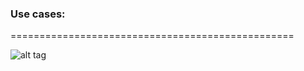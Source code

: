 ### Use cases:
=================================================

![alt tag](http://users.metropolia.fi/~m0502292/MetropoliaIndoorPositioningSystem.jpg)
